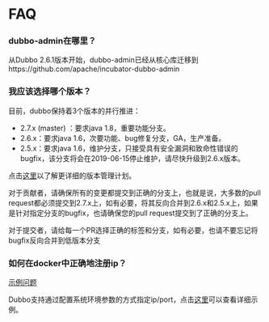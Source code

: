 # FAQ

### dubbo-admin在哪里？

从Dubbo 2.6.1版本开始，dubbo-admin已经从核心库迁移到https://github.com/apache/incubator-dubbo-admin

### 我应该选择哪个版本？

目前，dubbo保持着3个版本的并行推进：

* 2.7.x (master) ：要求java 1.8，重要功能分支。
* 2.6.x：要求java 1.6，次要功能、bug修复分支，GA，生产准备。
* 2.5.x：要求java 1.6，维护分支，只接受具有安全漏洞和致命性错误的bugfix，该分支将会在2019-06-15停止维护，请尽快升级到2.6.x版本。

点击[这里](https://github.com/apache/incubator-dubbo/issues/1208)以了解更详细的版本管理计划。

对于贡献者，请确保所有的变更都提交到正确的分支上，也就是说，大多数的pull request都必须提交到2.7.x上，如有必要，将其反向合并到2.6.x和2.5.x上，如果是针对指定分支的bugfix，也请确保您的pull request提交到了正确的分支上。

对于提交者，请给每一个PR选择正确的标签和分支，如有必要，也请不要忘记将bugfix反向合并到低版本分支

### 如何在docker中正确地注册ip？

[示例问题](https://github.com/alibaba/dubbo/issues/742)

Dubbo支持通过配置系统环境参数的方式指定ip/port，点击[这里](https://github.com/dubbo/dubbo-samples/tree/master/dubbo-samples-docker)可以查看详细示例。
